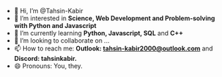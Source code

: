 - 👋 Hi, I’m @Tahsin-Kabir
- 👀 I’m interested in <b>Science, Web Development and Problem-solving with Python and Javascript</b>
- 🌱 I’m currently learning <strong>Python, Javascript, SQL</strong> and <b>C++</b>
- 💞️ I’m looking to collaborate on ...
- 📫 How to reach me: <b>Outlook: tahsin-kabir2000@outlook.com</b> and <b>Discord: tahsinkabir.</b>
- 😄 Pronouns: You, they.

<!---
Tahsin-Kabir/Tahsin-Kabir is a ✨ special ✨ repository because its `README.md` (this file) appears on your GitHub profile.
You can click the Preview link to take a look at your changes.
--->
